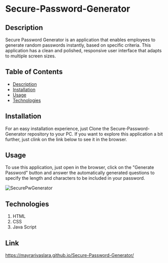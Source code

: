 # Secure-Password-Generator

## Description

Secure Password Generator is an application that enables employees to generate random passwords instantly, based on specific criteria. This application has a clean and polished, responsive user interface that adapts to multiple screen sizes.

## Table of Contents

  - [Description](#description)
  - [Installation](#installation)
  - [Usage](#usage)
  - [Technologies](#technologies)
  

## Installation

For an easy installation experience, just Clone the Secure-Password-Generator repository to your PC. If you want to explore this application a bit further, just clink on the link below to see it in the browser.

## Usage

To use this application, just open in the browser, click on the "Generate Password" button and answer the automatically generated questions to specify the length and characters to be included in your password.

![SecurePwGenerator](https://user-images.githubusercontent.com/94599271/161434279-be4e6c73-24e5-4000-8cb2-ea86142b716f.png)

## Technologies

1. HTML
2. CSS
3. Java Script 



## Link

 https://mayrarivaslara.github.io/Secure-Password-Generator/
